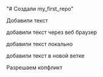 "# Создали my_first_repo" 

Добавили текст

добавили текст через веб браузер

добавили текст локально

добавили текст в новой ветке

Разрешаем копфликт
